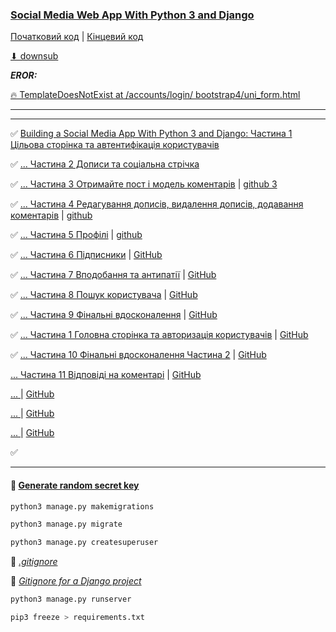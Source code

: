 ### [Social Media Web App With Python 3 and Django](https://www.youtube.com/playlist?list=PLPSM8rIid1a3TkwEmHyDALNuHhqiUiU5A)

[Початковий код](https://github.com/legionscript/socialnetwork/tree/master) 
| [Кінцевий код]()

[⬇ downsub](https://downsub.com/?url=https%3A%2F%2Fwww.youtube.com%2Fwatch%3Fv%3DRpi0Ne1nMdk%26list%3DPLPSM8rIid1a3TkwEmHyDALNuHhqiUiU5A%26index%3D1%26t%3D7s)

**_EROR:_**

[🔥 TemplateDoesNotExist at /accounts/login/ bootstrap4/uni_form.html](https://stackoverflow.com/questions/75495403/django-returns-templatedoesnotexist-when-using-crispy-forms)

---

---

✅ [Building a Social Media App With Python 3 and Django: Частина 1 Цільова сторінка та автентифікація користувачів](https://www.youtube.com/watch?v=Rpi0Ne1nMdk&list=PLPSM8rIid1a3TkwEmHyDALNuHhqiUiU5A&index=1)

✅ [... Частина 2 Дописи та соціальна стрічка](https://www.youtube.com/watch?v=USVjTtApVDM&list=PLPSM8rIid1a3TkwEmHyDALNuHhqiUiU5A&index=2)

✅ [... Частина 3 Отримайте пост і модель коментарів](https://www.youtube.com/watch?v=K0UVwgsAIS4&list=PLPSM8rIid1a3TkwEmHyDALNuHhqiUiU5A&index=3)
| [github 3](https://github.com/legionscript/socialnetwork/tree/tutorial3)

✅ [... Частина 4 Редагування дописів, видалення дописів, додавання коментарів](https://www.youtube.com/watch?v=d3ZYHghSj-E&list=PLPSM8rIid1a3TkwEmHyDALNuHhqiUiU5A&index=5)
| [github](https://github.com/legionscript/socialnetwork/tree/tutorial4)

✅ [... Частина 5 Профілі](https://www.youtube.com/watch?v=XBMatmjS5yM&list=PLPSM8rIid1a3TkwEmHyDALNuHhqiUiU5A&index=6)
| [github](https://github.com/legionscript/socialnetwork/tree/tutorial5)

✅ [... Частина 6 Підписники](https://www.youtube.com/watch?v=cMtL6pIVDdg&list=PLPSM8rIid1a3TkwEmHyDALNuHhqiUiU5A&index=6)
| [GitHub](https://github.com/legionscript/socialnetwork/tree/tutorial6)

✅ [... Частина 7 Вподобання та антипатії](https://www.youtube.com/watch?v=NRexdRbvd6o&list=PLPSM8rIid1a3TkwEmHyDALNuHhqiUiU5A&index=7)
| [GitHub](https://github.com/legionscript/socialnetwork/tree/tutorial7)

✅ [... Частина 8 Пошук користувача](https://www.youtube.com/watch?v=yDJZk761Iik&list=PLPSM8rIid1a3TkwEmHyDALNuHhqiUiU5A&index=8)
| [GitHub](https://github.com/legionscript/socialnetwork/tree/tutorial8)

✅ [... Частина 9 Фінальні вдосконалення](https://www.youtube.com/watch?v=HHCRqjyPoCY&list=PLPSM8rIid1a3TkwEmHyDALNuHhqiUiU5A&index=9)
| [GitHub](https://github.com/legionscript/socialnetwork/tree/tutorial9)

✅ [... Частина 1 Головна сторінка та авторизація користувачів](https://www.youtube.com/watch?v=BlXQCPsdcDc&list=PLPSM8rIid1a3TkwEmHyDALNuHhqiUiU5A&index=10)
| [GitHub](https://github.com/legionscript/socialnetwork/tree/master)

✅ [... Частина 10 Фінальні вдосконалення Частина 2](https://www.youtube.com/watch?v=L3kgyBERw04&list=PLPSM8rIid1a3TkwEmHyDALNuHhqiUiU5A&index=11)
| [GitHub](https://github.com/legionscript/socialnetwork/tree/tutorial10)

[... Частина 11 Відповіді на коментарі](https://www.youtube.com/watch?v=zcAp-O4q_Vk&list=PLPSM8rIid1a3TkwEmHyDALNuHhqiUiU5A&index=12)
| [GitHub](https://github.com/legionscript/socialnetwork/tree/tutorial11)

[... ]()
| [GitHub]()

[... ]()
| [GitHub]()

[... ]()
| [GitHub]()

✅ 

---

#### 🔗 [Generate random secret key](https://djecrety.ir/)

```bash
python3 manage.py makemigrations
```

```bash
python3 manage.py migrate
```

```bash
python3 manage.py createsuperuser
```

🔗 [_.gitignore_](https://www.toptal.com/developers/gitignore)

🔗 [_Gitignore for a Django project_](https://djangowaves.com/tips-tricks/gitignore-for-a-django-project/)

```bash
python3 manage.py runserver
```

```bash
pip3 freeze > requirements.txt
```

